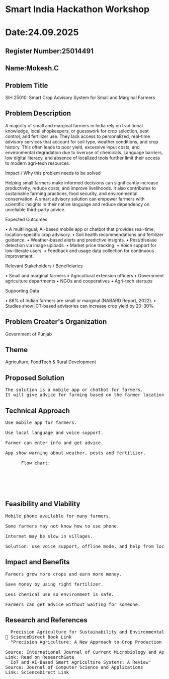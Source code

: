 # Smart India Hackathon Workshop
# Date:24.09.2025
## Register Number:25014491
## Name:Mokesh.C
## Problem Title
SIH 25010: Smart Crop Advisory System for Small and Marginal Farmers
## Problem Description
A majority of small and marginal farmers in India rely on traditional knowledge, local shopkeepers, or guesswork for crop selection, pest control, and fertilizer use. They lack access to personalized, real-time advisory services that account for soil type, weather conditions, and crop history. This often leads to poor yield, excessive input costs, and environmental degradation due to overuse of chemicals. Language barriers, low digital literacy, and absence of localized tools further limit their access to modern agri-tech resources.

Impact / Why this problem needs to be solved

Helping small farmers make informed decisions can significantly increase productivity, reduce costs, and improve livelihoods. It also contributes to sustainable farming practices, food security, and environmental conservation. A smart advisory solution can empower farmers with scientific insights in their native language and reduce dependency on unreliable third-party advice.

Expected Outcomes

• A multilingual, AI-based mobile app or chatbot that provides real-time, location-specific crop advisory.
• Soil health recommendations and fertilizer guidance.
• Weather-based alerts and predictive insights.
• Pest/disease detection via image uploads.
• Market price tracking.
• Voice support for low-literate users.
• Feedback and usage data collection for continuous improvement.

Relevant Stakeholders / Beneficiaries

• Small and marginal farmers
• Agricultural extension officers
• Government agriculture departments
• NGOs and cooperatives
• Agri-tech startups

Supporting Data

• 86% of Indian farmers are small or marginal (NABARD Report, 2022).
• Studies show ICT-based advisories can increase crop yield by 20–30%.

## Problem Creater's Organization
Government of Punjab

## Theme
Agriculture, FoodTech & Rural Development

## Proposed Solution

<pre>The solution is a mobile app or chatbot for farmers.
It will give advice for farming based on the farmer location, weather, soil, and crops.</pre>

## Technical Approach
<pre>Use mobile app for farmers.

Use local language and voice support.

Farmer can enter info and get advice.

App show warning about weather, pests and fertilizer.
  
      Flow chart:
     
                  

      

</pre>
## Feasibility and Viability
<pre>Mobile phone available for many farmers.

Some farmers may not know how to use phone.

Internet may be slow in villages.

Solution: use voice support, offline mode, and help from local officers.
</pre>

## Impact and Benefits
<pre>Farmers grow more crops and earn more money.

Save money by using right fertilizer.

Less chemical use so environment is safe.

Farmers can get advice without waiting for someone.</pre>
## Research and References
<pre>
  Precision Agriculture for Sustainability and Environmental Protection – Margaret Oliver
🔗 ScienceDirect Book Link
  "Precision Agriculture: A New Approach to Crop Production in India"

Source: International Journal of Current Microbiology and Applied Sciences
Link: Read on ResearchGate
  IoT and AI-Based Smart Agriculture Systems: A Review"
Source: Journal of Computer Science and Applications
Link: ScienceDirect Link
</pre>
